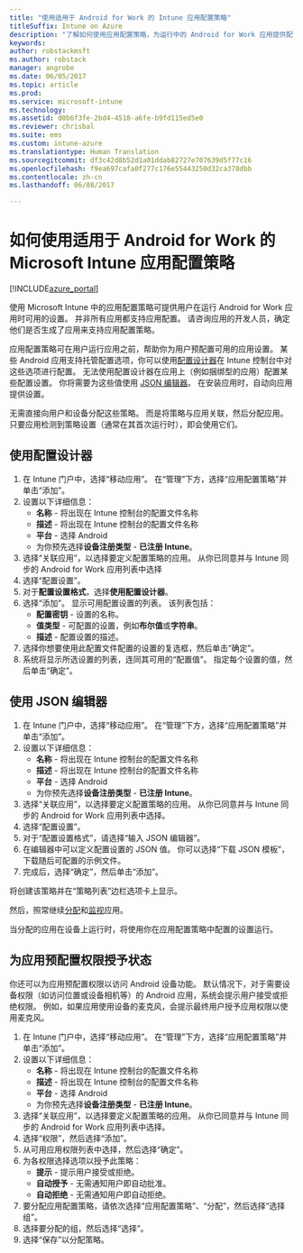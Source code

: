 ```yaml
---
title: "使用适用于 Android for Work 的 Intune 应用配置策略"
titleSuffix: Intune on Azure
description: "了解如何使用应用配置策略，为运行中的 Android for Work 应用提供配置数据。"
keywords: 
author: robstackmsft
ms.author: robstack
manager: angrobe
ms.date: 06/05/2017
ms.topic: article
ms.prod: 
ms.service: microsoft-intune
ms.technology: 
ms.assetid: d0b6f3fe-2bd4-4518-a6fe-b9fd115ed5e0
ms.reviewer: chrisbal
ms.suite: ems
ms.custom: intune-azure
ms.translationtype: Human Translation
ms.sourcegitcommit: df3c42d8b52d1a01ddab82727e707639d5f77c16
ms.openlocfilehash: f9ea697cafa0f277c176e55443250d32ca378dbb
ms.contentlocale: zh-cn
ms.lasthandoff: 06/08/2017

---
```


# <a name="how-to-use-microsoft-intune-app-configuration-policies-for-android-for-work"></a>如何使用适用于 Android for Work 的 Microsoft Intune 应用配置策略

[!INCLUDE[azure_portal](./includes/azure_portal.md)]

使用 Microsoft Intune 中的应用配置策略可提供用户在运行 Android for Work 应用时可用的设置。 并非所有应用都支持应用配置。 请咨询应用的开发人员，确定他们是否生成了应用来支持应用配置策略。

应用配置策略可在用户运行应用之前，帮助你为用户预配置可用的应用设置。 某些 Android 应用支持托管配置选项，你可以使用[配置设计器](#use-configuration-designer)在 Intune 控制台中对这些选项进行配置。 无法使用配置设计器在应用上（例如捆绑型的应用）配置某些配置设置。  你将需要为这些值使用 [JSON 编辑器](#use-json-editor)。   在安装应用时，自动向应用提供设置。

无需直接向用户和设备分配这些策略。 而是将策略与应用关联，然后分配应用。 只要应用检测到策略设置（通常在其首次运行时），即会使用它们。

## <a name="use-configuration-designer"></a>使用配置设计器

1. 在 Intune 门户中，选择“移动应用”。 在“管理”下方，选择“应用配置策略”并单击“添加”。
2. 设置以下详细信息：
    - **名称** - 将出现在 Intune 控制台的配置文件名称
    - **描述** - 将出现在 Intune 控制台的配置文件名称
    - **平台** - 选择 Android
    - 为你预先选择**设备注册类型** - **已注册 Intune**。
3. 选择“关联应用”，以选择要定义配置策略的应用。  从你已同意并与 Intune 同步的 Android for Work 应用列表中选择
4. 选择“配置设置”。
5. 对于**配置设置格式**，选择**使用配置设计器**。
6. 选择“添加”。 显示可用配置设置的列表。 该列表包括：
    - **配置密钥** - 设置的名称。
    - **值类型** - 可配置的设置，例如**布尔值**或**字符串**。
    - **描述** - 配置设置的描述。
7. 选择你想要使用此配置文件配置的设置的复选框，然后单击“确定”。
8. 系统将显示所选设置的列表，连同其可用的“配置值”。 指定每个设置的值，然后单击“确定”。

## <a name="use-json-editor"></a>使用 JSON 编辑器

1. 在 Intune 门户中，选择“移动应用”。 在“管理”下方，选择“应用配置策略”并单击“添加”。
2. 设置以下详细信息：
    - **名称** - 将出现在 Intune 控制台的配置文件名称
    - **描述** - 将出现在 Intune 控制台的配置文件名称
    - **平台** - 选择 Android
    - 为你预先选择**设备注册类型** - **已注册 Intune**。
3. 选择“关联应用”，以选择要定义配置策略的应用。  从你已同意并与 Intune 同步的 Android for Work 应用列表中选择。
5. 选择“配置设置”。
6. 对于“配置设置格式”，请选择“输入 JSON 编辑器”。
7. 在编辑器中可以定义配置设置的 JSON 值。 你可以选择“下载 JSON 模板”，下载随后可配置的示例文件。
8. 完成后，选择“确定”，然后单击“添加”。

将创建该策略并在“策略列表”边栏选项卡上显示。

然后，照常继续[分配](apps-deploy.md)和[监视](apps-monitor.md)应用。

当分配的应用在设备上运行时，将使用你在应用配置策略中配置的设置运行。

## <a name="preconfigure-permissions-grant-state-for-apps"></a>为应用预配置权限授予状态

你还可以为应用预配置权限以访问 Android 设备功能。 默认情况下，对于需要设备权限（如访问位置或设备相机等）的 Android 应用，系统会提示用户接受或拒绝权限。 例如，如果应用使用设备的麦克风，会提示最终用户授予应用权限以使用麦克风。

1. 在 Intune 门户中，选择“移动应用”。 在“管理”下方，选择“应用配置策略”并单击“添加”。
2. 设置以下详细信息：
    - **名称** - 将出现在 Intune 控制台的配置文件名称
    - **描述** - 将出现在 Intune 控制台的配置文件名称
    - **平台** - 选择 Android
    - 为你预先选择**设备注册类型** - **已注册 Intune**。
3. 选择“关联应用”，以选择要定义配置策略的应用。  从你已同意并与 Intune 同步的 Android for Work 应用列表中选择。
5. 选择“权限”，然后选择“添加”。
6. 从可用应用权限列表中选择，然后选择“确定”。
7. 为各权限选择选项以授予此策略：
    - **提示** - 提示用户接受或拒绝。
    - **自动授予** - 无需通知用户即自动批准。
    - **自动拒绝** - 无需通知用户即自动拒绝。
8. 要分配应用配置策略，请依次选择“应用配置策略”、“分配”，然后选择“选择组”。
9. 选择要分配的组，然后选择“选择”。
10. 选择“保存”以分配策略。

